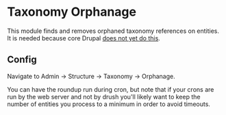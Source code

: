 Taxonomy Orphanage
==================

This module finds and removes orphaned taxonomy references on entities. It is
needed because core Drupal [does not yet do this](http://drupal.org/node/1281114#comment-5678238).

## Config

Navigate to Admin -> Structure -> Taxonomy -> Orphanage.

You can have the roundup run during cron, but note that if your crons are run by
the web server and not by drush you'll likely want to keep the number of
entities you process to a minimum in order to avoid timeouts.
